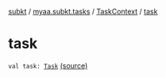 [subkt](../../index.md) / [myaa.subkt.tasks](../index.md) / [TaskContext](index.md) / [task](./task.md)

# task

`val task: `[`Task`](https://docs.gradle.org/current/javadoc/org/gradle/api/Task.html) [(source)](https://github.com/Myaamori/SubKt/blob/0.1.11/src/main/kotlin/myaa/subkt/tasks/plugin.kt#L196)